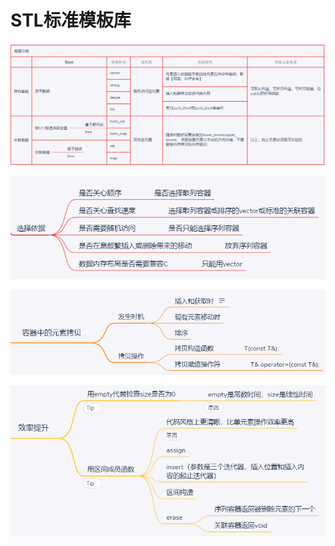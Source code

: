 # STL标准模板库

![](../../.gitbook/assets/image%20%284%29.png)

![](../../.gitbook/assets/image%20%2811%29.png)

![](../../.gitbook/assets/image%20%2810%29.png)

![](../../.gitbook/assets/image%20%289%29.png)

